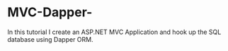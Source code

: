 # MVC-Dapper-
In this tutorial I create an ASP.NET MVC Application and hook up the SQL database using Dapper ORM.
